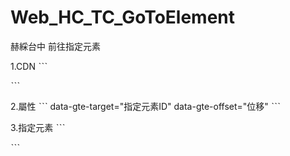 # Web_HC_TC_GoToElement
赫綵台中 前往指定元素

1.CDN
ˋˋˋ
<script scr="https://qaz852tgb963.github.io/Web_HC_TC_GoToElement/goToElement.js"></script>
ˋˋˋ

2.屬性
ˋˋˋ
data-gte-target="指定元素ID"
data-gte-offset="位移"
ˋˋˋ

3.指定元素
ˋˋˋ
<div id="指定元素ID"></div>
ˋˋˋ
